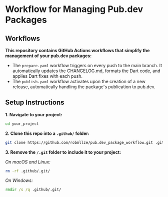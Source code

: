 # Workflow for Managing Pub.dev Packages

## Workflows

**This repository contains GitHub Actions workflows that simplify the management of your pub.dev packages:**

- The `prepare.yaml` workflow triggers on every push to the main branch. It automatically updates the CHANGELOG.md, formats the Dart code, and applies Dart fixes with each push.
- The `publish.yaml` workflow activates upon the creation of a new release, automatically handling the package's publication to pub.dev.

## Setup Instructions

**1. Navigate to your project:**

```zsh
cd your_project
```

**2. Clone this repo into a `.github/` folder:**

```zsh
git clone https://github.com/robmllze/pub.dev_package_workflow.git .github
```

**3. Remove the `/.git` folder to include it to your project:**
   
*On macOS and Linux:*
```zsh
rm -rf .github/.git/
```

*On Windows:*
```cmd
rmdir /s /q .github/.git/
```